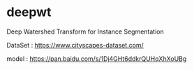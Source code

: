 # deepwt
Deep Watershed Transform for Instance Segmentation


DataSet : https://www.cityscapes-dataset.com/

model : https://pan.baidu.com/s/1Dj4GHt6ddkrQUHqXhXoUBg
